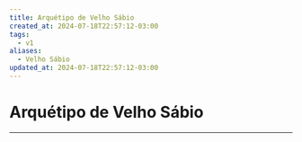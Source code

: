 ```yaml
---
title: Arquétipo de Velho Sábio
created_at: 2024-07-18T22:57:12-03:00
tags:
  - v1
aliases:
  - Velho Sábio
updated_at: 2024-07-18T22:57:12-03:00
---
```

# Arquétipo de Velho Sábio
---

